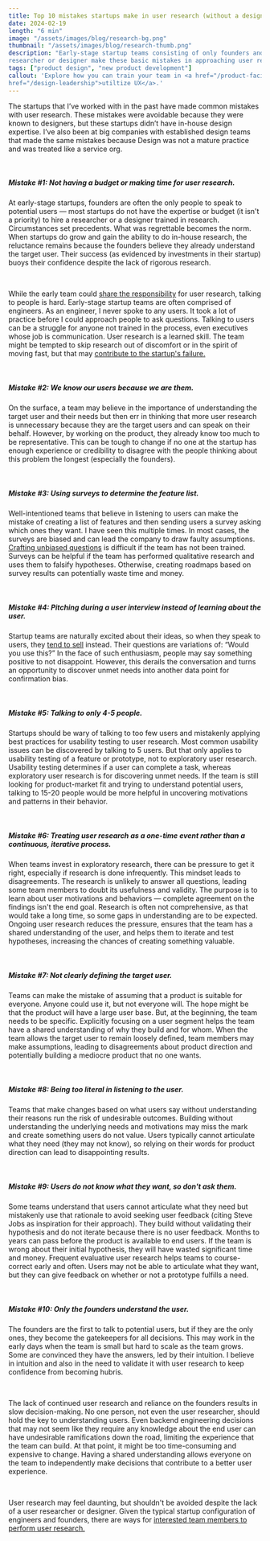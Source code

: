 ```yaml
---
title: Top 10 mistakes startups make in user research (without a designer)
date: 2024-02-19
length: "6 min"
image: "/assets/images/blog/research-bg.png"
thumbnail: "/assets/images/blog/research-thumb.png"
description: "Early-stage startup teams consisting of only founders and engineers without a
researcher or designer make these basic mistakes in approaching user research."
tags: ["product design", "new product development"]
callout: 'Explore how you can train your team in <a href="/product-facilitation">0→1</a>, and fully <a
href="/design-leadership">utiltize UX</a>.'
---
```


<p>
The startups that I’ve worked with in the past have made common mistakes with user research. These
mistakes were avoidable because they were known to designers, but these startups didn’t have
in-house design expertise. I’ve also been at big companies with established design teams that made
the same mistakes because Design was not a mature practice and was treated like a service org.
</p>
<br/>

<h5 class="ts-fs-5 fw-800 mt-24 mb-16">Mistake #1: Not having a budget or making time for user research.</h5>
<p>
At early-stage startups, founders are often the only people to speak to potential users — most
startups do not have the expertise or budget (it isn't a priority) to hire a researcher or a
designer trained in research. Circumstances set precedents. What was regrettable becomes the norm.
When startups do grow and gain the ability to do in-house research, the reluctance remains
because the founders believe they already understand the target user. Their success (as
evidenced by investments in their startup) buoys their confidence despite the lack of rigorous research.
</p>
<br/>
<p>
While the early team could <a href="/user-research-participant-recruiting-for-startup-engineers-and-product-managers/">share the responsibility</a> for user research, talking to people is
hard. Early-stage startup teams are often comprised of engineers. As an engineer, I never spoke
to any users. It took a lot of practice before I could approach people to ask questions. Talking
to users can be a struggle for anyone not trained in the process, even executives whose job is 
communication. User research is a learned skill. The team might be tempted to skip research out
of discomfort or in the spirit of moving fast, but that may <a href="https://hbr.org/2021/05/why-start-ups-fail/">contribute to the startup's failure.</a>
</p>
<br/>

<h5 class="ts-fs-5 fw-800 mt-24 mb-16">Mistake #2: We know our users because we are them.</h5>
<p>
On the surface, a team may believe in the importance of understanding the target user and their
needs but then err in thinking that more user research is unnecessary because they are the
target users and can speak on their behalf. However, by working on the product, they already
know too much to be representative. This can be tough to change if no one at the startup has
enough experience or credibility to disagree with the people thinking about this problem the
longest (especially the founders).
</p>
<br/>

<h5 class="ts-fs-5 fw-800 mt-24 mb-16">Mistake #3: Using surveys to determine the feature list.</h5>
<p>
Well-intentioned teams that believe in listening to users can make the mistake of creating a
list of features and then sending users a survey asking which ones they want. I have seen this
multiple times. In most cases, the surveys are biased and can lead the company to draw faulty
assumptions. <a
href="https://www.userinterviews.com/ux-research-field-guide-chapter/surveys">Crafting unbiased questions</a>
is difficult if the team has not been trained. Surveys
can be helpful if the team has performed qualitative research and uses them to falsify
hypotheses. Otherwise, creating roadmaps based on survey results can potentially waste time and
money.
</p>
<br/>


<h5 class="ts-fs-5 fw-800 mt-24 mb-16">Mistake #4: Pitching during a user interview instead of learning about the user.</h5>
<p>
Startup teams are naturally excited about their ideas, so when they speak to users, they <a
href="https://www.userinterviews.com/blog/from-failure-to-a-venture-backed-startup-through-meta-user-research">tend to
sell</a> instead. Their questions are variations of: “Would you use this?” In the face of such
enthusiasm, people may say something positive to not disappoint. However, this derails the
conversation and turns an opportunity to discover unmet needs into another data point for
confirmation bias.
</p>
<br/>

<h5 class="ts-fs-5 fw-800 mt-24 mb-16">Mistake #5: Talking to only 4-5 people.</h5>
<p>
Startups should be wary of talking to too few users and mistakenly applying best practices for
usability testing to user research. Most common usability issues can be discovered by talking to
5 users. But that only applies to usability testing of a feature or prototype, not to
exploratory user research. Usability testing determines if a user can complete a task, whereas
exploratory user research is for discovering unmet needs. If the team is still looking for
product-market fit and trying to understand potential users, talking to 15-20 people would be
more helpful in uncovering motivations and patterns in their behavior.
</p>
<br/>

<h5 class="ts-fs-5 fw-800 mt-24 mb-16">Mistake #6: Treating user research as a one-time event rather than a continuous, iterative process.</h5>
<p>
When teams invest in exploratory research, there can be pressure to get it right, especially if
research is done infrequently. This mindset leads to disagreements. The research is unlikely to
answer all questions, leading some team members to doubt its usefulness and validity. The
purpose is to learn about user motivations and behaviors — complete agreement on the findings
isn't the end goal. Research is often not comprehensive, as that would take a long time, so some
gaps in understanding are to be expected. Ongoing user research reduces the pressure, ensures
that the team has a shared understanding of the user, and helps them to iterate and test hypotheses,
increasing the chances of creating something valuable. 
</p>
<br/>

<h5 class="ts-fs-5 fw-800 mt-24 mb-16">Mistake #7: Not clearly defining the target user.</h5>
<p>
Teams can make the mistake of assuming that a product is suitable for everyone. Anyone could use
it, but not everyone will. The hope might be that the product will have a large user base. But,
at the beginning, the team needs to be specific. Explicitly focusing on a user segment helps the
team have a shared understanding of why they build and for whom. When the team allows the target
user to remain loosely defined, team members may make assumptions, leading to disagreements
about product direction and potentially building a mediocre product that no one wants.
</p>
<br/>

<h5 class="ts-fs-5 fw-800 mt-24 mb-16">Mistake #8: Being too literal in listening to the user.</h5>
<p>
Teams that make changes based on what users say without understanding their reasons run the risk
of undesirable outcomes. Building without understanding the underlying needs and motivations may
miss the mark and create something users do not value. Users typically cannot articulate what
they need (they may not know), so relying on their words for product direction can lead to
disappointing results.
</p>
<br/>

<h5 class="ts-fs-5 fw-800 mt-24 mb-16">Mistake #9: Users do not know what they want, so don't ask them.</h5>
<p>
Some teams understand that users cannot articulate what they need but mistakenly use that
rationale to avoid seeking user feedback (citing Steve Jobs as inspiration for their approach).
They build without validating their hypothesis and do not iterate because there is no user
feedback. Months to years can pass before the product is available to end users. If the team is
wrong about their initial hypothesis, they will have wasted significant time and money. Frequent
evaluative user research helps teams to course-correct early and often. Users may not be able to
articulate what they want, but they can give feedback on whether or not a prototype fulfills a
need.
</p>
<br/>

<h5 class="ts-fs-5 fw-800 mt-24 mb-16">Mistake #10: Only the founders understand the user.</h5>
<p>
The founders are the first to talk to potential users, but if they are the only ones, they
become the gatekeepers for all decisions. This may work in the early days when the team is
small but hard to scale as the team grows. Some are convinced they have the answers, led by
their intuition. I believe in intuition and also in the need to validate it with user research
to keep confidence from becoming hubris.
</p>
<br/>
<p>
The lack of continued user research and reliance on the founders results in slow
decision-making. No one person, not even the user researcher, should hold the key to
understanding users. Even backend engineering decisions that may not seem like they require any
knowledge about the end user can have undesirable ramifications down the road, limiting the experience
that the team can build. At that point, it might be too time-consuming and expensive to change.
Having a shared understanding allows everyone on the team to independently make decisions that
contribute to a better user experience.
</p>
<br/>

<p>
User research may feel daunting, but shouldn't be avoided despite the lack of a user researcher or
designer. Given the typical startup configuration of engineers and founders, there are ways for
<a
href="https://unlikely.so/user-research-participant-recruiting-for-startup-engineers-and-product-managers/">interested
team members to perform user research.</a>
</p>

